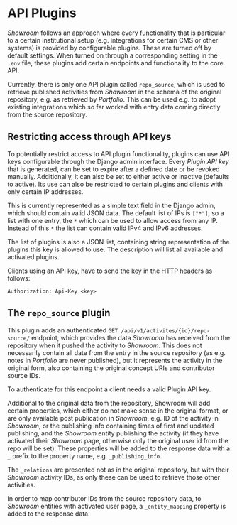# API Plugins

_Showroom_ follows an approach where every functionality that is particular to a certain
institutional setup (e.g. integrations for certain CMS or other systems) is provided
by configurable plugins. These are turned off by default settings. When turned on
through a corresponding setting in the `.env` file, these plugins add certain endpoints
and functionality to the core API.

Currently, there is only one API plugin called `repo_source`, which is used to retrieve
published activities from _Showroom_ in the schema of the original repository, e.g.
as retrieved by _Portfolio_. This can be used e.g. to adopt existing integrations which
so far worked with entry data coming directly from the source repository.

## Restricting access through API keys

To potentially restrict access to API plugin functionality, plugins can use API keys
configurable through the Django admin interface. Every _Plugin API key_ that is
generated, can be set to expire after a defined date or be revoked manually.
Additionally, it can also be set to either active or inactive (defaults to active). Its
use can also be restricted to certain plugins and clients with only certain IP
addresses.

This is currently represented as a simple text field in the Django admin, which should
contain valid JSON data. The default list of IPs is `["*"]`, so a list with one entry,
the `*` which can be used to allow access from any IP. Instead of this `*` the list can
contain valid IPv4 and IPv6 addresses.

The list of plugins is also a JSON list, containing string representation of the plugins
this key is allowed to use. The description will list all available and activated
plugins.

Clients using an API key, have to send the key in the HTTP headers as follows:

```
Authorization: Api-Key <key>
```

## The `repo_source` plugin

This plugin adds an authenticated `GET /api/v1/activites/{id}/repo-source/` endpoint,
which provides the data _Showroom_ has received from the repository when it pushed the
activity to _Showroom_. This does not necessarily contain all date from the entry in
the source repository (as e.g. notes in _Portfolio_ are never published), but it
represents the activity in the original form, also containing the original concept
URIs and contributor source IDs.

To authenticate for this endpoint a client needs a valid Plugin API key.

Additional to the original data from the repository, Showroom will add certain
properties, which either do not make sense in the original format, or are only available
post publication in _Showroom_, e.g. ID of the activity in _Showroom_, or the publishing
info containing times of first and updated publishing, and the _Showroom_ entity
publishing the activity (if they have activated their _Showroom_ page, otherwise only
the original user id from the repo will be set). These properties will be added to the
response data with a `_` prefix to the property name, e.g. `_publishing_info`.

The `_relations` are presented not as in the original repository, but with their
_Showroom_ activity IDs, as only these can be used to retrieve those other activities.

In order to map contributor IDs from the source repository data, to _Showroom_ entities
with activated user page, a `_entity_mapping` property is added to the response data.
